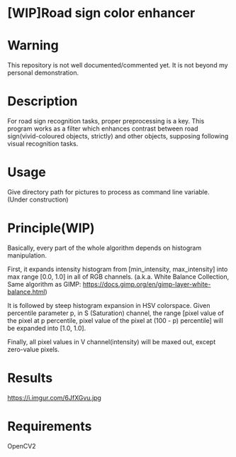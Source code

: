 # [WIP]Road sign color enhancer

# Warning
This repository is not well documented/commented yet.
It is not beyond my personal demonstration.

# Description
For road sign recognition tasks, proper preprocessing is a key.
This program works as a filter which enhances contrast between road sign(vivid-coloured objects, strictly) and other objects, supposing following visual recognition tasks.

# Usage
Give directory path for pictures to process as command line variable.
(Under construction)

# Principle(WIP)
Basically, every part of the whole algorithm depends on histogram manipulation.

First, it expands intensity histogram from [min_intensity, max_intensity] into max range [0.0, 1.0] in all of RGB channels.
(a.k.a. White Balance Collection, Same algorithm as GIMP: https://docs.gimp.org/en/gimp-layer-white-balance.html)

It is followed by steep histogram expansion in HSV colorspace.
Given percentile parameter p, in S (Saturation) channel, the range
[pixel value of the pixel at p percentile, pixel value of the pixel at (100 - p) percentile]
will be expanded into [1.0, 1.0].

Finally, all pixel values in V channel(intensity) will be maxed out, except zero-value pixels.

# Results
https://i.imgur.com/6JfXGvu.jpg

# Requirements
OpenCV2